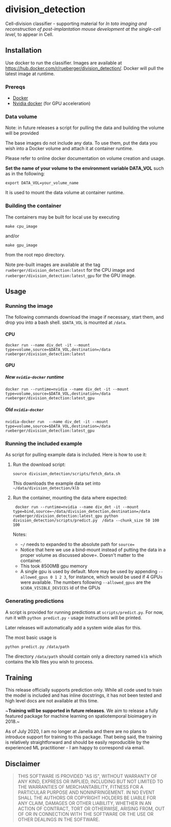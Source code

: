 # division_detection
Cell-division classifier - supporting material for *In toto imaging and reconstruction of post-implantation mouse development at the single-cell level*, to appear in Cell.


## Installation

Use docker to run the classifier. Images are available at https://hub.docker.com/r/rueberger/division_detection/.
Docker will pull the latest image at runtime.

### Prereqs

- [Docker](https://docs.docker.com/engine/installation/)
- [Nvidia docker](https://github.com/NVIDIA/nvidia-docker) (for GPU acceleration)


### Data volume

Note: in future releases a script for pulling the data and building the volume will be provided

The base images do not include any data. To use them, put the data you wish into a Docker volume and attach it
at container runtime.

Please refer to online docker documentation on volume creation and usage.

**Set the name of your volume to the environment variable DATA_VOL** such as in the following:

`export DATA_VOL=your_volume_name`

It is used to mount the data volume at container runtime.

### Building the container

The containers may be built for local use by executing

`make cpu_image`

and/or

`make gpu_image`

from the root repo directory.

Note pre-built images are available at the tag `rueberger/division_detection:latest` for the CPU image and
`rueberger/division_detection:latest_gpu` for the GPU image.

## Usage

### Running the image

The following commands download the image if necessary, start them, and drop you into a bash shell. `$DATA_VOL`
is mounted at `/data`.

#### CPU

`docker run --name div_det -it --mount type=volume,source=$DATA_VOL,destination=/data rueberger/division_detection:latest`

#### GPU

##### New `nvidia-docker` runtime

`docker run --runtime=nvidia --name div_det -it --mount type=volume,source=$DATA_VOL,destination=/data rueberger/division_detection:latest_gpu`

##### Old `nvidia-docker`

`nvidia-docker run  --name div_det -it --mount type=volume,source=$DATA_VOL,destination=/data rueberger/division_detection:latest_gpu`

### Running the included example

As script for pulling example data is included. Here is how to use it:

1. Run the download script:

   ``` source division_detection/scripts/fetch_data.sh  ```

   This downloads the example data set into `~/data/division_detection/klb`

2. Run the container, mounting the data where expected:

   ``` docker run --runtime=nvidia --name div_det -it --mount type=bind,source=~/data/division_detection,destination=/data rueberger/division_detection:latest_gpu python division_detection/scripts/predict.py  /data --chunk_size 50 100 100```

   Notes:
      * `~/` needs to expanded to the absolute path for `source=`
      *  Notice that here we use a bind-mount instead of putting the data in a proper volume as discussed above=. Doesn't matter to the container.
      * This took 8500MB gpu memory
      * A single gpu is used by default. More may be used by appending `--allowed_gpus 0 1 2 3`, for instance, which would be used if 4 GPUs were available. The numbers following `--allowed_gpus` are the `$CUDA_VISIBLE_DEVICES` id of the GPUs

### Generating predictions

A script is provided for running predictions at `scripts/predict.py`. For now, run it with `python predict.py` - usage instructions will be printed.

Later releases will automatically add a system wide alias for this.

The most basic usage is

`python predict.py /data/path`

The directory `/data/path` should contain only a directory named `klb` which contains the klb files you wish to process.

## Training

This release officially supports prediction only. While all code used to train the model is included and has inline
docstrings, it has not been tested and high level docs are not available at this time.

~**Training will be supported in future releases**. We aim to release a fully featured package for machine
learning on spatiotemporal bioimagery in 2018.~

As of July 2020, I am no longer at Janelia and there are no plans to introduce support for training to this package. That being said,
the training is relatively straightforward and should be easily reproducible by the experienced ML practitioner - I am happy to
correspond via email.



## Disclaimer

> THIS SOFTWARE IS PROVIDED "AS IS", WITHOUT WARRANTY OF ANY KIND, EXPRESS OR IMPLIED, INCLUDING BUT NOT LIMITED TO THE WARRANTIES OF MERCHANTABILITY, FITNESS FOR A PARTICULAR PURPOSE AND NONINFRINGEMENT. IN NO EVENT SHALL THE AUTHORS OR COPYRIGHT HOLDERS BE LIABLE FOR ANY CLAIM, DAMAGES OR OTHER LIABILITY, WHETHER IN AN ACTION OF CONTRACT, TORT OR OTHERWISE, ARISING FROM, OUT OF OR IN CONNECTION WITH THE SOFTWARE OR THE USE OR OTHER DEALINGS IN THE SOFTWARE.
